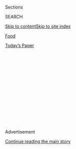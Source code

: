 <div id="app">

<div>

<div>

<div>

<div class="NYTAppHideMasthead css-1q2w90k e1suatyy0">

<div class="section css-ui9rw0 e1suatyy2">

<div class="css-eph4ug er09x8g0">

<div class="css-6n7j50">

</div>

<span class="css-1dv1kvn">Sections</span>

<div class="css-10488qs">

<span class="css-1dv1kvn">SEARCH</span>

</div>

[Skip to content](#site-content)[Skip to site
index](#site-index)

</div>

<div id="masthead-section-label" class="css-1wr3we4 eaxe0e00">

[Food](https://www.nytimes3xbfgragh.onion/section/food)

</div>

<div class="css-10698na e1huz5gh0">

</div>

</div>

<div id="masthead-bar-one" class="section hasLinks css-15hmgas e1csuq9d3">

<div class="css-uqyvli e1csuq9d0">

</div>

<div class="css-1uqjmks e1csuq9d1">

</div>

<div class="css-9e9ivx">

[](https://myaccount.nytimes3xbfgragh.onion/auth/login?response_type=cookie&client_id=vi)

</div>

<div class="css-1bvtpon e1csuq9d2">

[Today’s
Paper](https://www.nytimes3xbfgragh.onion/section/todayspaper)

</div>

</div>

</div>

</div>

<div data-aria-hidden="false">

<div id="site-content" data-role="main">

<div>

<div class="css-1aor85t" style="opacity:0.000000001;z-index:-1;visibility:hidden">

<div class="css-1hqnpie">

<div class="css-epjblv">

<span class="css-17xtcya">[Food](/section/food)</span><span class="css-x15j1o">|</span><span class="css-fwqvlz">Tastes
From Asia, Not Easy to Find in New York. Until
Now.</span>

</div>

<div class="css-k008qs">

<div class="css-1iwv8en">

<span class="css-18z7m18"></span>

<div>

</div>

</div>

<span class="css-1n6z4y">https://nyti.ms/34iH6L6</span>

<div class="css-1705lsu">

<div class="css-4xjgmj">

<div class="css-4skfbu" data-role="toolbar" data-aria-label="Social Media Share buttons, Save button, and Comments Panel with current comment count" data-testid="share-tools">

  - 
  - 
  - 
  - 
    
    <div class="css-6n7j50">
    
    </div>

  - 
  - 

</div>

</div>

</div>

</div>

</div>

</div>

<div class="css-13pd83m">

</div>

<div id="top-wrapper" class="css-1sy8kpn">

<div id="top-slug" class="css-l9onyx">

Advertisement

</div>

[Continue reading the main
story](#after-top)

<div class="ad top-wrapper" style="text-align:center;height:100%;display:block;min-height:250px">

<div id="top" class="place-ad" data-position="top" data-size-key="top">

</div>

</div>

<div id="after-top">

</div>

</div>

<div>

<div id="sponsor-wrapper" class="css-1hyfx7x">

<div id="sponsor-slug" class="css-19vbshk">

Supported by

</div>

[Continue reading the main
story](#after-sponsor)

<div id="sponsor" class="ad sponsor-wrapper" style="text-align:center;height:100%;display:block">

</div>

<div id="after-sponsor">

</div>

</div>

<div class="css-186x18t">

The Restaurant Preview

</div>

<div class="css-1vkm6nb ehdk2mb0">

# Tastes From Asia, Not Easy to Find in New York. Until Now.

</div>

The fall’s new restaurants will serve a variety, from ancient white soba
noodles to an updated twist on disco fries.

<div class="css-79elbk" data-testid="photoviewer-wrapper">

<div class="css-z3e15g" data-testid="photoviewer-wrapper-hidden">

</div>

<div class="css-1a48zt4 ehw59r15" data-testid="photoviewer-children">

![<span class="css-16f3y1r e13ogyst0" data-aria-hidden="true">The soba
master Tsuyoshi Hori rolling out the dough for white soba noodles in a
temperature-controlled room in the kitchen of Sarashina Horii, a new
Japanese restaurant specializing in
soba.</span><span class="css-cnj6d5 e1z0qqy90" itemprop="copyrightHolder"><span class="css-1ly73wi e1tej78p0">Credit...</span><span><span>Clay
Williams for The New York
Times</span></span></span>](https://static01.graylady3jvrrxbe.onion/images/2019/09/04/dining/03Preview-Dishes1/merlin_159860661_02e21e39-6712-4173-8483-3098b7fb0b04-articleLarge.jpg?quality=75&auto=webp&disable=upscale)

</div>

</div>

<div class="css-18e8msd">

<div class="css-vp77d3 epjyd6m0">

<div class="css-1baulvz">

By [<span class="css-1baulvz last-byline" itemprop="name">Amelia
Nierenberg</span>](https://www.nytimes3xbfgragh.onion/by/amelia-nierenberg)

</div>

</div>

  - 
    
    <div class="css-ld3wwf e16638kd2">
    
    Sept. 3,
    2019
    
    </div>

  - 
    
    <div class="css-4xjgmj">
    
    <div class="css-d8bdto" data-role="toolbar" data-aria-label="Social Media Share buttons, Save button, and Comments Panel with current comment count" data-testid="share-tools">
    
      - 
      - 
      - 
      - 
        
        <div class="css-6n7j50">
        
        </div>
    
      - 
      - 
    
    </div>
    
    </div>

</div>

</div>

<div class="section meteredContent css-1r7ky0e" name="articleBody" itemprop="articleBody">

<div class="css-1fanzo5 StoryBodyCompanionColumn">

<div class="css-53u6y8">

It may take some vertical maneuvering to get there: venturing down into
the 34th Street-Herald Square subway station to try sea pineapple, or up
to the third floor of an office building in Koreatown for abomasum, a
cow stomach. But at new restaurants this fall, New Yorkers can try a
number of dishes and ingredients from around Asia that may be otherwise
hard to find in town.

In the first international outpost of [Sarashina
Horii](https://www.sarashina-horii.com/en/), one of Tokyo’s oldest and
[most celebrated
restaurants](https://watch.travelchannel.com/tv-shows/anthony-bourdain-no-reservations/full-episodes/tokyo),
the ninth-generation soba maker Yoshinori Horii will bring white soba
noodles to the Flatiron district. His family founded the restaurant in
1789, when they served soba to the Japanese Imperial Household.

</div>

</div>

<div class="css-79elbk" data-testid="photoviewer-wrapper">

<div class="css-z3e15g" data-testid="photoviewer-wrapper-hidden">

</div>

<div class="css-1a48zt4 ehw59r15" data-testid="photoviewer-children">

![<span class="css-16f3y1r e13ogyst0" data-aria-hidden="true">Freshly
made white soba noodles in the kitchen of Sarashina
Horii.</span><span class="css-cnj6d5 e1z0qqy90" itemprop="copyrightHolder"><span class="css-1ly73wi e1tej78p0">Credit...</span><span>Clay
Williams for The New York
Times</span></span>](https://static01.graylady3jvrrxbe.onion/images/2019/09/04/dining/03Preview-Dishes8/03Preview-Dishes8-articleLarge.jpg?quality=75&auto=webp&disable=upscale)

</div>

</div>

<div class="css-1fanzo5 StoryBodyCompanionColumn">

<div class="css-53u6y8">

To make white soba, the buckwheat is milled to shuck the exterior of the
seeds using the same technique employed in making sake from rice. The
noodles are smoother than the traditional, chewier soba. Choosing a
location for his first restaurant outside Japan was easy, Mr. Horii
said: “New York is a showcase to the global
world.”

</div>

</div>

<div class="css-79elbk" data-testid="photoviewer-wrapper">

<div class="css-z3e15g" data-testid="photoviewer-wrapper-hidden">

</div>

<div class="css-1a48zt4 ehw59r15" data-testid="photoviewer-children">

<div class="css-1xdhyk6 erfvjey0">

<span class="css-1ly73wi e1tej78p0">Image</span>

<div class="css-zjzyr8">

<div data-testid="lazyimage-container" style="height:257.77777777777777px">

</div>

</div>

</div>

<span class="css-16f3y1r e13ogyst0" data-aria-hidden="true">At Toko, sea
pineapple will be prepared two ways: as sashimi, left, in its shell with
citrus ponzu and shiso, and as somen noodles, with pickled vegetables
and vegetable
dashi. </span><span class="css-cnj6d5 e1z0qqy90" itemprop="copyrightHolder"><span class="css-1ly73wi e1tej78p0">Credit...</span><span>Jeenah
Moon for The New York Times</span></span>

</div>

</div>

<div class="css-1fanzo5 StoryBodyCompanionColumn">

<div class="css-53u6y8">

Another East Asian ingredient, sea pineapple, an edible sea squirt, will
be served at Toko, a moody-looking 18-seat underground sushi bar,
accessible through the entrance to the 34th Street subway station at the
northeast corner of 32nd Street and Broadway. “The texture is somewhere
between an oyster or clam and a geoduck, sort of a crunchy, snappy
texture,” said the chef, J. Trent Harris, who formerly worked at
[Shuko](https://www.shukonyc.com/). The restaurant was developed by
Bobby Kwak and Joseph Ko of Baekjeong Korean Barbecue, a franchise with
locations in [New York](https://www.baekjeongnyc.com/) and [Los
Angeles](http://kijung.com/baekjeong-korean-bbq/). Nami Song, a chef who
worked at Bouley, will be in charge of the hot kitchen.

*\[*[*Click here to read more from our restaurant
preview.*](https://www.nytimes3xbfgragh.onion/2019/09/03/dining/fall-restaurant-preview-nyc.html)*\]*

At Toko, the sea pineapple will be prepared as either nigiri or sashimi,
with a simple vinegar-soy-sauce marinade and a twist of citrus. “It has
a little bit of that petrol note that you get from an aged riesling,”
Mr. Harris said. “And, of course, that
salinity.”

</div>

</div>

<div class="css-79elbk" data-testid="photoviewer-wrapper">

<div class="css-z3e15g" data-testid="photoviewer-wrapper-hidden">

</div>

<div class="css-1a48zt4 ehw59r15" data-testid="photoviewer-children">

<div class="css-1xdhyk6 erfvjey0">

<span class="css-1ly73wi e1tej78p0">Image</span>

<div class="css-zjzyr8">

<div data-testid="lazyimage-container" style="height:257.77777777777777px">

</div>

</div>

</div>

<span class="css-16f3y1r e13ogyst0" data-aria-hidden="true">Abomasum,
the fourth stomach of a cow, will be grilled at Ahgassi Gopchang in
Manhattan. It is marinated for
hours.</span><span class="css-cnj6d5 e1z0qqy90" itemprop="copyrightHolder"><span class="css-1ly73wi e1tej78p0">Credit...</span><span>Jeenah
Moon for The New York Times</span></span>

</div>

</div>

<div class="css-1fanzo5 StoryBodyCompanionColumn">

<div class="css-53u6y8">

Mr. Kwak and Mr. Ko are also opening a New York outpost of the popular
Los Angeles Korean barbecue restaurant, Ahgassi Gopchang, in Manhattan’s
Koreatown. New York’s Ahgassi, which means “young lady” in Korean, will
serve intestine-based dishes. The restaurant’s name draws from a belief
that “for some reason or other in Korea, many women seem to enjoy tripe
or offal more than men,” said Michael Sim, the chef and a partner.

</div>

</div>

<div class="css-1fanzo5 StoryBodyCompanionColumn">

<div class="css-53u6y8">

One offering will be abomasum, the fourth stomach of a cow, which will
be prepared in a two-day process — first, cleaned to banish unsavory
odors, then marinated in spices before it is grilled. “It’s leftover
cuts that they give to poor people or not as privileged people,” Mr. Sim
said. “But ours is different because it’s marinated. It’s like nothing
I’ve ever had
before.”

</div>

</div>

<div class="css-79elbk" data-testid="photoviewer-wrapper">

<div class="css-z3e15g" data-testid="photoviewer-wrapper-hidden">

</div>

<div class="css-1a48zt4 ehw59r15" data-testid="photoviewer-children">

<div class="css-1xdhyk6 erfvjey0">

<span class="css-1ly73wi e1tej78p0">Image</span>

<div class="css-zjzyr8">

<div data-testid="lazyimage-container" style="height:483.33333333333326px">

</div>

</div>

</div>

<span class="css-16f3y1r e13ogyst0" data-aria-hidden="true">Thai Diner,
in NoLIta, will revamp cheese-covered disco fries. Instead of
traditional gravy, they’ll be topped with a massaman
curry.</span><span class="css-cnj6d5 e1z0qqy90" itemprop="copyrightHolder"><span class="css-1ly73wi e1tej78p0">Credit...</span><span>Emon
Hassan for The New York Times</span></span>

</div>

</div>

<div class="css-1fanzo5 StoryBodyCompanionColumn">

<div class="css-53u6y8">

Thai Diner, in NoLIta, will revamp an American diner classic — disco
fries, normally covered with cheese and gravy — with a housemade
massaman curry with peanuts and coconut milk. “You often have potatoes
served in the curry, so the two go together,” said the chef, [Ann
Redding](https://www.nytimes3xbfgragh.onion/2013/09/11/dining/the-family-apron.html),
who owns [Uncle
Boons](https://www.nytimes3xbfgragh.onion/2013/07/03/dining/reviews/restaurant-review-uncle-boons-in-nolita.html)
and [Uncle Boons Sister](https://www.uncleboonssister.com/) with her
husband, Matt Danzer. “The idea is not to do fusion dishes, but to
literally do classic American diner dishes alongside Thai
dishes.”

</div>

</div>

<div class="css-79elbk" data-testid="photoviewer-wrapper">

<div class="css-z3e15g" data-testid="photoviewer-wrapper-hidden">

</div>

<div class="css-1a48zt4 ehw59r15" data-testid="photoviewer-children">

<div class="css-1xdhyk6 erfvjey0">

<span class="css-1ly73wi e1tej78p0">Image</span>

<div class="css-zjzyr8">

<div data-testid="lazyimage-container" style="height:257.77777777777777px">

</div>

</div>

</div>

<span class="css-16f3y1r e13ogyst0" data-aria-hidden="true">Kanom krok,
a staple of Thai street food, is hard to make. It’s a bit of a
logistical nightmare,” said Ann Redding, the chef at Thai Diner. “My mom
definitely raised her eyebrow at me when I told her they would be on the
menu.”</span><span class="css-cnj6d5 e1z0qqy90" itemprop="copyrightHolder"><span class="css-1ly73wi e1tej78p0">Credit...</span><span>Emon
Hassan for The New York Times</span></span>

</div>

</div>

<div class="css-1fanzo5 StoryBodyCompanionColumn">

<div class="css-53u6y8">

The diner will also offer kanom krok, a street-food staple in Bangkok
that is harder to find in New York. Ms. Redding described them as
“coconut custard cups,” topped with something savory: traditionally
scallion, corn or taro. If you’re extra nice, you might even get the
off-the-menu option: caviar, freshly scooped.

In another fast-casual joint, the financial district sandwich shop [Don
Wagyu](https://www.nytimes3xbfgragh.onion/2018/06/25/dining/don-wagyu-sandwich-japan-sando.html)
is using its move to [Bowery Market](http://www.thebowerymarket.com/) to
introduce the Hot Wagyu. The open-faced sandwich will give dry-aged
Wagyu beef a Nashville-hot-chicken twist: It will be brined in
buttermilk and the Japanese spice togarashi before it is heated on the
griddle.

“I thought of it late at night one night, and I just wrote it down on my
phone,” said Corwin Kave, the executive chef. The $26 offering will be
served on a piece of Balthazar bread and topped with a sauce of
fermented chile, ginger and sansho pepper. “It’s my favorite thing on
the menu,” he said.

</div>

</div>

<div class="css-1fanzo5 StoryBodyCompanionColumn">

<div class="css-53u6y8">

Luxury will also masquerade as a snack at Dhamaka, an Indian restaurant
coming to the Lower East Side. At this newest collaboration from Roni
Mazumdar and the chef Chintan Pandya, the team behind the popular
[Adda](https://www.nytimes3xbfgragh.onion/2018/11/20/dining/adda-indian-canteen-review.html)
in Long Island City and
[Rahi](https://www.nytimes3xbfgragh.onion/2018/03/13/dining/indian-restaurants-manhattan-babu-ji.html)
in Greenwich Village, goat or lamb testicles will be served in kapoora
masala.

Although Indian cuisine does not use stir-frying, Mr. Pandya said it
might be the best shorthand to explain his preparation of the testicles,
which will be served as a snack, tossed with dry curry. Dhamaka will
focus on grilling, a Rajasthani approach that Mr. Mazumdar said is far
removed from curry-centric, Americanized versions of Indian cooking.
“There’s a whole different side of our cuisine, which feeds a quarter
of the planet,” he
said.

</div>

</div>

<div class="css-79elbk" data-testid="photoviewer-wrapper">

<div class="css-z3e15g" data-testid="photoviewer-wrapper-hidden">

</div>

<div class="css-1a48zt4 ehw59r15" data-testid="photoviewer-children">

<div class="css-1xdhyk6 erfvjey0">

<span class="css-1ly73wi e1tej78p0">Image</span>

<div class="css-zjzyr8">

<div data-testid="lazyimage-container" style="height:257.77777777777777px">

</div>

</div>

</div>

<span class="css-16f3y1r e13ogyst0" data-aria-hidden="true">At Paisley,
pork sorpotel will be marinated in toddy vinegar and cashew feni. To the
left are sanna rice
cakes. </span><span class="css-cnj6d5 e1z0qqy90" itemprop="copyrightHolder"><span class="css-1ly73wi e1tej78p0">Credit...</span><span>Jeenah
Moon for The New York Times</span></span>

</div>

</div>

<div class="css-1fanzo5 StoryBodyCompanionColumn">

<div class="css-53u6y8">

From Goa, India, comes [Paisley](http://www.paisleyrestaurantnyc.com/),
the newest restaurant from [Eric
McCarthy](https://www.nytimes3xbfgragh.onion/2002/07/31/dining/25-and-under-a-spicy-indian-spot-that-doesn-t-care-to-fit-in.html),
a veteran chef and former “Chopped” contestant, who has worked at Tulsi
and the Michelin-starred Tamarind. One dish on his menu, pork sorpotel,
is marinated with toddy vinegar, made from the nectar of coconut
flowers, and cashew feni, a strong home-brewed liquor made from
fermented cashew fruit. To make the vinegar, young people climb trees,
cut off the coconut flowers and tie clay pots underneath to catch the
dripping nectar. A month later, chefs drop a piping-hot roof tile into
the pot to turn the nectar into vinegar.

“It’s basically fermented coconut water,” Mr. McCarthy said. “This is
not a commercial process. It’s a homestyle process of making vinegar.
It’s what I learned from my granny.”

“It’s my dream to do this," he added. “I want New Yorkers to come and
experience and taste something very different.”

**Ahgassi** 315 Fifth Avenue (32nd Street), third floor, November.

**[Don Wagyu](http://donwagyu.net/)** **** Bowery Market, 348 Bowery,
September.

**Dhamaka** Essex Street Market, 88 Essex Street, October.

**[Paisley](http://www.paisleyrestaurantnyc.com/)** 429 Greenwich Street
(Laight Street). September.

**[Sarashina Horii](https://www.sarashina-horii.com/en/)** **** 45 East
20th Street, November.

**Toko** 49 West 32nd Street, November.

**[Thai Diner](http://thaidiner.com/)** 186 Mott Street (Kenmare
Street), October.

</div>

</div>

<div>

</div>

<div class="css-1fanzo5 StoryBodyCompanionColumn">

<div class="css-53u6y8">

*Follow* [*NYT Food on Twitter*](https://twitter.com/nytfood) *and*
[*NYT Cooking on Instagram*](https://www.instagram.com/nytcooking/)*,*
[*Facebook*](https://www.facebookcorewwwi.onion/nytcooking/)*,*
[*YouTube*](https://www.youtube.com/nytcooking) *and*
[*Pinterest*](https://www.pinterest.com/nytcooking/)*.* [*Get regular
updates from NYT Cooking, with recipe suggestions, cooking tips and
shopping
advice*](https://www.nytimes3xbfgragh.onion/newsletters/cooking)*.*

</div>

</div>

</div>

<div>

</div>

<div>

</div>

<div>

</div>

<div>

<div id="bottom-wrapper" class="css-1ede5it">

<div id="bottom-slug" class="css-l9onyx">

Advertisement

</div>

[Continue reading the main
story](#after-bottom)

<div id="bottom" class="ad bottom-wrapper" style="text-align:center;height:100%;display:block;min-height:90px">

</div>

<div id="after-bottom">

</div>

</div>

</div>

</div>

</div>

## Site Index

<div>

</div>

## Site Information Navigation

  - [© <span>2020</span> <span>The New York Times
    Company</span>](https://help.nytimes3xbfgragh.onion/hc/en-us/articles/115014792127-Copyright-notice)

<!-- end list -->

  - [NYTCo](https://www.nytco.com/)
  - [Contact
    Us](https://help.nytimes3xbfgragh.onion/hc/en-us/articles/115015385887-Contact-Us)
  - [Work with us](https://www.nytco.com/careers/)
  - [Advertise](https://nytmediakit.com/)
  - [T Brand Studio](http://www.tbrandstudio.com/)
  - [Your Ad
    Choices](https://www.nytimes3xbfgragh.onion/privacy/cookie-policy#how-do-i-manage-trackers)
  - [Privacy](https://www.nytimes3xbfgragh.onion/privacy)
  - [Terms of
    Service](https://help.nytimes3xbfgragh.onion/hc/en-us/articles/115014893428-Terms-of-service)
  - [Terms of
    Sale](https://help.nytimes3xbfgragh.onion/hc/en-us/articles/115014893968-Terms-of-sale)
  - [Site
    Map](https://spiderbites.nytimes3xbfgragh.onion)
  - [Help](https://help.nytimes3xbfgragh.onion/hc/en-us)
  - [Subscriptions](https://www.nytimes3xbfgragh.onion/subscription?campaignId=37WXW)

</div>

</div>

</div>

</div>
